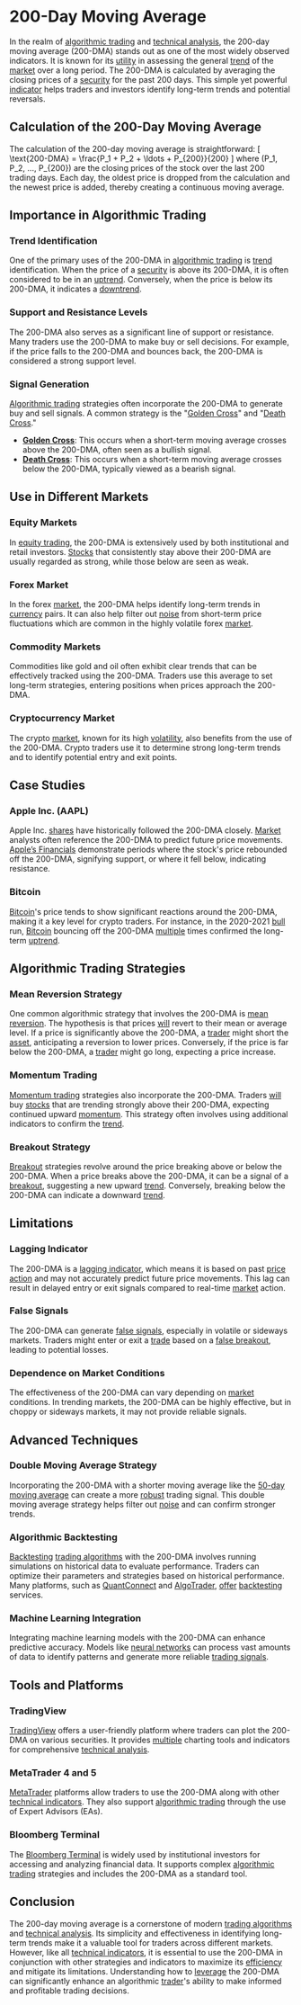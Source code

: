 # 200-Day Moving Average

In the realm of [algorithmic trading](../a/algorithmic_trading.md) and [technical analysis](../t/technical_analysis.md), the 200-day moving average (200-DMA) stands out as one of the most widely observed indicators. It is known for its [utility](../u/utility.md) in assessing the general [trend](../t/trend.md) of the [market](../m/market.md) over a long period. The 200-DMA is calculated by averaging the closing prices of a [security](../s/security.md) for the past 200 days. This simple yet powerful [indicator](../i/indicator.md) helps traders and investors identify long-term trends and potential reversals.

## Calculation of the 200-Day Moving Average

The calculation of the 200-day moving average is straightforward:
\[
\text{200-DMA} = \frac{P_1 + P_2 + \ldots + P_{200}}{200}
\]
where \(P_1, P_2, ..., P_{200}\) are the closing prices of the stock over the last 200 trading days. Each day, the oldest price is dropped from the calculation and the newest price is added, thereby creating a continuous moving average.

## Importance in Algorithmic Trading

### Trend Identification
One of the primary uses of the 200-DMA in [algorithmic trading](../a/algorithmic_trading.md) is [trend](../t/trend.md) identification. When the price of a [security](../s/security.md) is above its 200-DMA, it is often considered to be in an [uptrend](../u/uptrend.md). Conversely, when the price is below its 200-DMA, it indicates a [downtrend](../d/downtrend.md). 

### Support and Resistance Levels
The 200-DMA also serves as a significant line of support or resistance. Many traders use the 200-DMA to make buy or sell decisions. For example, if the price falls to the 200-DMA and bounces back, the 200-DMA is considered a strong support level. 

### Signal Generation
[Algorithmic trading](../a/algorithmic_trading.md) strategies often incorporate the 200-DMA to generate buy and sell signals. A common strategy is the "[Golden Cross](../g/golden_cross.md)" and "[Death Cross](../d/death_cross.md)." 
- **[Golden Cross](../g/golden_cross.md)**: This occurs when a short-term moving average crosses above the 200-DMA, often seen as a bullish signal.
- **[Death Cross](../d/death_cross.md)**: This occurs when a short-term moving average crosses below the 200-DMA, typically viewed as a bearish signal.

## Use in Different Markets

### Equity Markets
In [equity trading](../e/equity_trading.md), the 200-DMA is extensively used by both institutional and retail investors. [Stocks](../s/stock.md) that consistently stay above their 200-DMA are usually regarded as strong, while those below are seen as weak.

### Forex Market
In the forex [market](../m/market.md), the 200-DMA helps identify long-term trends in [currency](../c/currency.md) pairs. It can also help filter out [noise](../n/noise.md) from short-term price fluctuations which are common in the highly volatile forex [market](../m/market.md).

### Commodity Markets
Commodities like gold and oil often exhibit clear trends that can be effectively tracked using the 200-DMA. Traders use this average to set long-term strategies, entering positions when prices approach the 200-DMA.

### Cryptocurrency Market
The crypto [market](../m/market.md), known for its high [volatility](../v/volatility.md), also benefits from the use of the 200-DMA. Crypto traders use it to determine strong long-term trends and to identify potential entry and exit points.

## Case Studies

### Apple Inc. (AAPL)
Apple Inc. [shares](../s/shares.md) have historically followed the 200-DMA closely. [Market](../m/market.md) analysts often reference the 200-DMA to predict future price movements. [Apple’s Financials](https://investor.apple.com/investor-relations/default.aspx) demonstrate periods where the stock's price rebounded off the 200-DMA, signifying support, or where it fell below, indicating resistance.

### Bitcoin
[Bitcoin](../b/bitcoin.md)'s price tends to show significant reactions around the 200-DMA, making it a key level for crypto traders. For instance, in the 2020-2021 [bull](../b/bull.md) run, [Bitcoin](../b/bitcoin.md) bouncing off the 200-DMA [multiple](../m/multiple.md) times confirmed the long-term [uptrend](../u/uptrend.md).

## Algorithmic Trading Strategies

### Mean Reversion Strategy
One common algorithmic strategy that involves the 200-DMA is [mean reversion](../m/mean_reversion.md). The hypothesis is that prices [will](../w/will.md) revert to their mean or average level. If a price is significantly above the 200-DMA, a [trader](../t/trader.md) might short the [asset](../a/asset.md), anticipating a reversion to lower prices. Conversely, if the price is far below the 200-DMA, a [trader](../t/trader.md) might go long, expecting a price increase.

### Momentum Trading
[Momentum trading](../m/momentum_trading.md) strategies also incorporate the 200-DMA. Traders [will](../w/will.md) buy [stocks](../s/stock.md) that are trending strongly above their 200-DMA, expecting continued upward [momentum](../m/momentum.md). This strategy often involves using additional indicators to confirm the [trend](../t/trend.md).

### Breakout Strategy
[Breakout](../b/breakout.md) strategies revolve around the price breaking above or below the 200-DMA. When a price breaks above the 200-DMA, it can be a signal of a [breakout](../b/breakout.md), suggesting a new upward [trend](../t/trend.md). Conversely, breaking below the 200-DMA can indicate a downward [trend](../t/trend.md).

## Limitations

### Lagging Indicator
The 200-DMA is a [lagging indicator](../l/lagging_indicator.md), which means it is based on past [price action](../p/price_action.md) and may not accurately predict future price movements. This lag can result in delayed entry or exit signals compared to real-time [market](../m/market.md) action.

### False Signals
The 200-DMA can generate [false signals](../f/false_signals_in_trading.md), especially in volatile or sideways markets. Traders might enter or exit a [trade](../t/trade.md) based on a [false breakout](../f/false_breakout.md), leading to potential losses.

### Dependence on Market Conditions
The effectiveness of the 200-DMA can vary depending on [market](../m/market.md) conditions. In trending markets, the 200-DMA can be highly effective, but in choppy or sideways markets, it may not provide reliable signals.

## Advanced Techniques

### Double Moving Average Strategy
Incorporating the 200-DMA with a shorter moving average like the [50-day moving average](../1/50-day_moving_average.md) can create a more [robust](../r/robust.md) trading signal. This double moving average strategy helps filter out [noise](../n/noise.md) and can confirm stronger trends.

### Algorithmic Backtesting
[Backtesting](../b/backtesting.md) [trading algorithms](../t/trading_algorithms.md) with the 200-DMA involves running simulations on historical data to evaluate performance. Traders can optimize their parameters and strategies based on historical performance. Many platforms, such as [QuantConnect](https://www.quantconnect.com/) and [AlgoTrader](https://www.algotrader.com/), [offer](../o/offer.md) [backtesting](../b/backtesting.md) services.

### Machine Learning Integration
Integrating machine learning models with the 200-DMA can enhance predictive accuracy. Models like [neural networks](../n/neural_networks_in_trading.md) can process vast amounts of data to identify patterns and generate more reliable [trading signals](../t/trading_signals.md).

## Tools and Platforms

### TradingView
[TradingView](https://www.tradingview.com/) offers a user-friendly platform where traders can plot the 200-DMA on various securities. It provides [multiple](../m/multiple.md) charting tools and indicators for comprehensive [technical analysis](../t/technical_analysis.md).

### MetaTrader 4 and 5
[MetaTrader](https://www.metatrader4.com/en) platforms allow traders to use the 200-DMA along with other [technical indicators](../t/technical_indicators.md). They also support [algorithmic trading](../a/algorithmic_trading.md) through the use of Expert Advisors (EAs).

### Bloomberg Terminal
The [Bloomberg Terminal](https://www.bloomberg.com/professional/solution/bloomberg-terminal/) is widely used by institutional investors for accessing and analyzing financial data. It supports complex [algorithmic trading](../a/algorithmic_trading.md) strategies and includes the 200-DMA as a standard tool.

## Conclusion

The 200-day moving average is a cornerstone of modern [trading algorithms](../t/trading_algorithms.md) and [technical analysis](../t/technical_analysis.md). Its simplicity and effectiveness in identifying long-term trends make it a valuable tool for traders across different markets. However, like all [technical indicators](../t/technical_indicators.md), it is essential to use the 200-DMA in conjunction with other strategies and indicators to maximize its [efficiency](../e/efficiency.md) and mitigate its limitations. Understanding how to [leverage](../l/leverage.md) the 200-DMA can significantly enhance an algorithmic [trader](../t/trader.md)'s ability to make informed and profitable trading decisions.